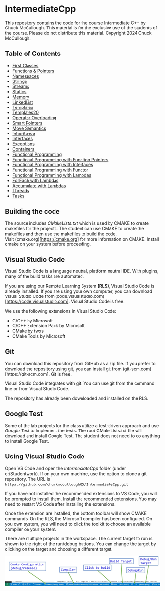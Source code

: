# IntermediateCpp
This repository contains the code for the course Intermediate C++ by Chuck McCullough.  This material is for the exclusive use of the students of the course.  Please do not distribute this material. Copyright 2024 Chuck McCullough.

## Table of Contents
- [First Classes](Landscaping)
- [Functions & Pointers](FunctionsPointers)
- [Namespaces](Namespaces)
- [Strings](Strings)
- [Streams](Streams)
- [Statics](Statics)
- [Memory](Memory)
- [LinkedList](LinkedList)
- [Templates](Templates)
- [Templates20](Templates20)
- [Operator Overloading](OperatorOverloading)
- [Smart Pointers](SmartPointers)
- [Move Semantics](MoveSemantics)
- [Inheritance](Inheritance)
- [Interfaces](Interfaces)
- [Exceptions](Exceptions)
- [Containers](Containers)
- [Functional Programming](MenuSystemStarter)
- [Functional Programming with Function Pointers](MenuSystemFunctionPtr)
- [Functional Programming with Interfaces](MenuSystemInterface)
- [Functional Programming with Functor](MenuSystemFunctor)
- [Functional Programming with Lambdas](MenuSystemLambda)
- [ForEach with Lambdas](ForEach)
- [Accumulate with Lambdas](Accumulate)
- [Threads](Threads)
- [Tasks](Tasks)

## Building the code
The source includes *CMakeLists.txt* which is used by CMAKE to create makefiles for the projects.  The student can use CMAKE to create the makefiles and then use the makefiles to build the code.  
Visit (cmake.org)[https://cmake.org] for more information on CMAKE.  Install cmake on your system before proceeding.

## Visual Studio Code

Visual Studio Code is a language neutral, platform neutral IDE.  With plugins, many of the build tasks are automated.

If you are using our Remote Learning System **(RLS)**, Visual Studio Code is already installed.  If you are using your own computer, you can download Visual Studio Code from (code.visualstudio.com)[https://code.visualstudio.com]. Visual Studio Code is free.

We use the following extensions in Visual Studio Code:
* C/C++ by Microsoft
* C/C++ Extension Pack by Microsoft
* CMake by twxs
* CMake Tools by Microsoft

## Git
You can download this repository from GitHub as a zip file.  If you prefer to download the repository using git, you can install git from (git-scm.com)[https://git-scm.com].  Git is free.

Visual Studio Code integrates with git.  You can use git from the command line or from Visual Studio Code.

The repository has already been downloaded and installed on the RLS.

## Google Test

Some of the lab projects for the class utilize a test-driven approach and use *Google Test* to implement the tests.  The root CMakeLists.txt file will download and install Google Test.  The student does not need to do anything to install Google Test.

## Using Visual Studio Code
Open VS Code and open the *IntermediateCpp* folder (under c:/Studentwork).  If on your own machine, use the option to clone a git repository.  The URL is ```https://github.com/chuckmccullough85/IntermediateCpp.git```

If you have not installed the recommended extensions to VS Code, you will be prompted to install them.  Install the recommended extensions.  Yuo may need to restart VS Code after installing the extensions.

Once the extension are installed, the bottom toolbar will show CMAKE commands.  On the RLS, the Microsoft compiler has been configured.  On you own system, you will need to click the toolkit to choose an available compiler on your system.

There are multiple projects in the workspace.  The current target to run is shown to the right of the run/debug buttons.  You can change the target by clicking on the target and choosing a different target.  

![VSCodeBuildBar.jpg](images/VSCodeBuildBar.jpg)



